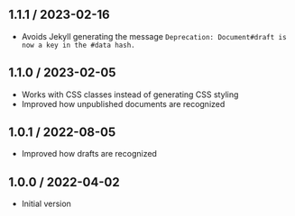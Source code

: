 ## 1.1.1 / 2023-02-16
  * Avoids Jekyll generating the message `Deprecation: Document#draft is now a key in the #data hash.`

## 1.1.0 / 2023-02-05
  * Works with CSS classes instead of generating CSS styling
  * Improved how unpublished documents are recognized

## 1.0.1 / 2022-08-05
  * Improved how drafts are recognized

## 1.0.0 / 2022-04-02
  * Initial version
